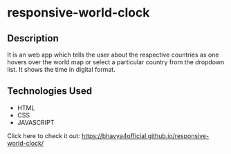# responsive-world-clock

## Description

It is an web app which tells the user about the respective countries as one hovers over the world map or select a particular country from the
dropdown list. It shows the time in digital format.

## Technologies Used

-   HTML
-   CSS
-   JAVASCRIPT

Click here to check it out:
https://bhavya4official.github.io/responsive-world-clock/
